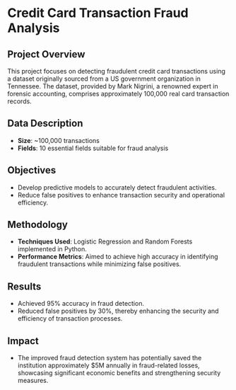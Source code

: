 # Credit Card Transaction Fraud Analysis

## Project Overview

This project focuses on detecting fraudulent credit card transactions using a dataset originally sourced from a US government organization in Tennessee. The dataset, provided by Mark Nigrini, a renowned expert in forensic accounting, comprises approximately 100,000 real card transaction records.

## Data Description

- **Size**: ~100,000 transactions
- **Fields**: 10 essential fields suitable for fraud analysis

## Objectives

- Develop predictive models to accurately detect fraudulent activities.
- Reduce false positives to enhance transaction security and operational efficiency.

## Methodology

- **Techniques Used**: Logistic Regression and Random Forests implemented in Python.
- **Performance Metrics**: Aimed to achieve high accuracy in identifying fraudulent transactions while minimizing false positives.

## Results

- Achieved 95% accuracy in fraud detection.
- Reduced false positives by 30%, thereby enhancing the security and efficiency of transaction processes.

## Impact

- The improved fraud detection system has potentially saved the institution approximately $5M annually in fraud-related losses, showcasing significant economic benefits and strengthening security measures.

